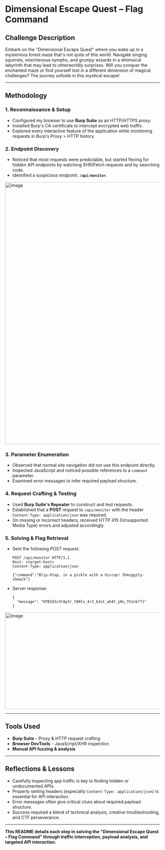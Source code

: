 # Dimensional Escape Quest – Flag Command

## Challenge Description

Embark on the "Dimensional Escape Quest" where you wake up in a mysterious forest maze that's not quite of this world. Navigate singing squirrels, mischievous nymphs, and grumpy wizards in a whimsical labyrinth that may lead to otherworldly surprises. Will you conquer the enchanted maze or find yourself lost in a different dimension of magical challenges? The journey unfolds in this mystical escape!

---

## Methodology

### 1. Reconnaissance & Setup

- Configured my browser to use **Burp Suite** as an HTTP/HTTPS proxy.
- Installed Burp's CA certificate to intercept encrypted web traffic.
- Explored every interactive feature of the application while monitoring requests in Burp's Proxy > HTTP history.

### 2. Endpoint Discovery

- Noticed that most requests were predictable, but started flexing for hidden API endpoints by watching XHR/Fetch requests and by searching code.
- Identified a suspicious endpoint: **`/api/monitor`**.
<img width="1527" height="853" alt="image" src="https://github.com/user-attachments/assets/362d964a-e8c1-462e-b34e-c3ff6c7ae4f7" />

### 3. Parameter Enumeration

- Observed that normal site navigation did not use this endpoint directly.
- Inspected JavaScript and noticed possible references to a `command` parameter.
- Examined error messages to infer required payload structure.

### 4. Request Crafting & Testing

- Used **Burp Suite's Repeater** to construct and test requests.
- Established that a **POST** request to `/api/monitor` with the header `Content-Type: application/json` was required.
- On missing or incorrect headers, received HTTP 415 (Unsupported Media Type) errors and adjusted accordingly.


### 5. Solving & Flag Retrieval

- Sent the following POST request:
    ```
    POST /api/monitor HTTP/1.1
    Host: <target-host>
    Content-Type: application/json

    {"command":"Blip-blop, in a pickle with a hiccup! Shmiggity-shmack"}
    ```
- Server response:
    ```
    {
      "message": "HTB{D3v3l0p3r_t00ls_4r3_b3st_wh4t_y0u_Th1nk??}"
    }
    ```
<img width="1238" height="314" alt="image" src="https://github.com/user-attachments/assets/83633f65-2c30-4a54-b12d-2dd8e33d0f26" />

---

## Tools Used

- **Burp Suite** - Proxy & HTTP request crafting
- **Browser DevTools** - JavaScript/XHR inspection
- **Manual API fuzzing & analysis**

---

## Reflections & Lessons

- Carefully inspecting app traffic is key to finding hidden or undocumented APIs.
- Properly setting headers (especially `Content-Type: application/json`) is essential for API interaction.
- Error messages often give critical clues about required payload structure.
- Success required a blend of technical analysis, creative troubleshooting, and CTF perseverance.

---

**This README details each step in solving the "Dimensional Escape Quest – Flag Command" through traffic interception, payload analysis, and targeted API interaction.**
